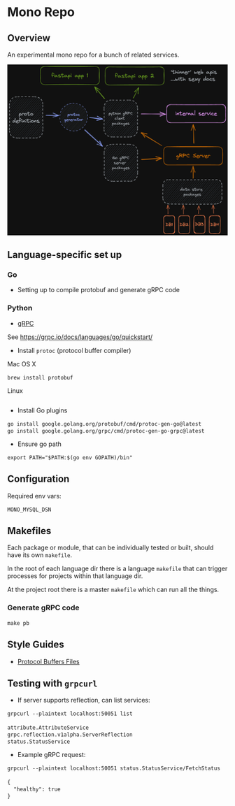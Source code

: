 # Mono Repo

## Overview

An experimental mono repo for a bunch of related services.


![mono](./mono.png)


## Language-specific set up

### Go

- Setting up to compile protobuf and generate gRPC code 

### Python

- [gRPC](./py/README.md#generating-grpc-code) 



See <https://grpc.io/docs/languages/go/quickstart/>

- Install `protoc` (protocol buffer compiler)

Mac OS X

```shell
brew install protobuf 
```

Linux

```shell

```

- Install Go plugins

```shell
go install google.golang.org/protobuf/cmd/protoc-gen-go@latest
go install google.golang.org/grpc/cmd/protoc-gen-go-grpc@latest
```

- Ensure go path 

```shell
export PATH="$PATH:$(go env GOPATH)/bin"
```

## Configuration

Required env vars:

```shell
MONO_MYSQL_DSN
```

## Makefiles

Each package or module, that can be individually tested or built, should have its own `makefile`.

In the root of each language dir there is a language `makefile` that can trigger processes for projects within that 
language dir.

At the project root there is a master `makefile` which can run all the things. 

### Generate gRPC code

```shell
make pb
```


## Style Guides

- [Protocol Buffers Files](https://developers.google.com/protocol-buffers/docs/style)


## Testing with `grpcurl`

- If server supports reflection, can list services:

```shell
grpcurl --plaintext localhost:50051 list

attribute.AttributeService
grpc.reflection.v1alpha.ServerReflection
status.StatusService
```

- Example gRPC request:

```shell
grpcurl --plaintext localhost:50051 status.StatusService/FetchStatus

{
  "healthy": true
}
```
